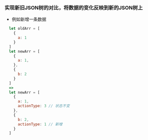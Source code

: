 ### 实现新旧JSON树的对比，将数据的变化反映到新的JSON树上

- 例如新增一条数据
```js
  let oldArr = [
    {
      a: 1
    }
  ]
  let newArr = [
    {
      a: 1,
    },
    {
      b: 2
    }
  ]
  => 
  let newArr = [
    {
      a: 1,
      actionType: 3 // 状态不变
    },
    {
      b: 2,
      actionType: 1 // 新增
    }
  ]
```